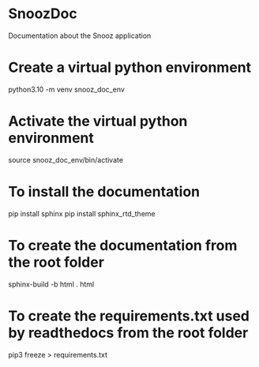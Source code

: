 # SnoozDoc
Documentation about the Snooz application

# Create a virtual python environment
python3.10 -m venv snooz_doc_env

# Activate the virtual python environment
source snooz_doc_env/bin/activate

# To install the documentation
pip install sphinx
pip install sphinx_rtd_theme

# To create the documentation from the root folder
sphinx-build -b html . html

# To create the requirements.txt used by readthedocs from the root folder
pip3 freeze > requirements.txt
